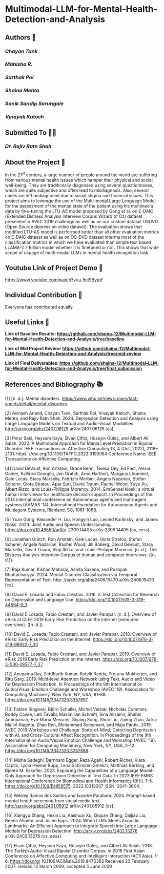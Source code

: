 # Multimodal-LLM-for-Mental-Health-Detection-and-Analysis

## Authors 👥

### *Chayan Tank*
### *Mahisha R.*
### *Sarthak Pol*
### *Shaina Mehta*
### *Sonik Sandip Sarungale*
### *Vinayak Katoch*

## Submitted To 🧑‍🏫

### *Dr. Rajiv Ratn Shah*

## About the Project 📝

In the $21^{st}$ century, a large number of people around the world are suffering from various mental health issues which hamper their physical and social well-being. They are traditionally diagnosed using several questionnaires, which are quite subjective and often lead to misdiagnosis. Also, several cases are left undiagnosed due to social stigma and financial issues. This project aims to leverage the use of the Multi-modal Large Language Model for the assessment of the mental state of the patient using his multimedia data by fine-tuning the LTU-AS model proposed by Gong et al. on E-DAIC (Extended Distress Analysis Interview Corpus Wizard of Oz) dataset presented in AVEC 2019 challenge as well as on our custom dataset OSDVD (Open Source depression video dataset). The evaluation shows that modified LTU-AS model is performed better than all other evaluation metrics on E-DAIC dataset as well as on OS-DVD dataset interms most of the classification matrics in which we have evaluated than simple text based LLAMA-2 7 Billion model whether it is finetuned or not. This shows that wide scope of usuage of multi-modal LLMs in mental health recognition task.

## Youtube Link of Project Demo 🎥

https://www.youtube.com/watch?v=u-5ni9BytpY

## Individual Contribution 📌

Everyone has contributed equally.

## Useful Links 🔗

**Link of Baseline Results: https://github.com/shaina-12/Multimodal-LLM-for-Mental-Health-Detection-and-Analysis/tree/baseline**

**Link of Mid Project Review: https://github.com/shaina-12/Multimodal-LLM-for-Mental-Health-Detection-and-Analysis/tree/mid-review**

**Link of Final Deliverables: https://github.com/shaina-12/Multimodal-LLM-for-Mental-Health-Detection-and-Analysis/tree/final_submission**

## References and Bibliography 📚 

[1] [n. d.]. Mental disorders. https://www.who.int/news-room/fact-sheets/detail/mental-disorders

[2] Avinash Anand, Chayan Tank, Sarthak Pol, Vinayak Katoch, Shaina Mehta, and Rajiv Ratn Shah. 2024. Depression Detection and Analysis using Large Language Models on Textual and Audio-Visual Modalities. http://arxiv.org/abs/2407.06125 arXiv:2407.06125 [cs].

[3] Pınar Baki, Heysem Kaya, Elvan Çiftçi, Hüseyin Güleç, and Albert Ali Salah. 2022. A Multimodal Approach for Mania Level Prediction in Bipolar Disorder. IEEE Transactions on Affective Computing 13, 4 (Oct. 2022), 2119–2131. https: //doi.org/10.1109/TAFFC.2022.3193054 Conference Name: IEEE Transactions on Affective Computing.

[4] David DeVault, Ron Artstein, Grace Benn, Teresa Dey, Ed Fast, Alesia Gainer, Kallirroi Georgila, Jon Gratch, Arno Hartholt, Margaux Lhommet, Gale Lucas, Stacy Marsella, Fabrizio Morbini, Angela Nazarian, Stefan Scherer, Giota Stratou, Apar Suri, David Traum, Rachel Wood, Yuyu Xu, Albert Rizzo, and Louis-Philippe Morency. 2014. SimSensei kiosk: a virtual human interviewer for healthcare decision support. In Proceedings of the 2014 international conference on Autonomous agents and multi-agent systems (AAMAS ’14). International Foundation for Autonomous Agents and Multiagent Systems, Richland, SC, 1061–1068.

[5] Yuan Gong, Alexander H. Liu, Hongyin Luo, Leonid Karlinsky, and James Glass. 2023. Joint Audio and Speech Understanding. https://doi.org/10.48550/arXiv. 2309.14405 arXiv:2309.14405 [cs, eess].

[6] Jonathan Gratch, Ron Artstein, Gale Lucas, Giota Stratou, Stefan Scherer, Angela Nazarian, Rachel Wood, Jill Boberg, David DeVault, Stacy Marsella, David Traum, Skip Rizzo, and Louis-Philippe Morency. [n. d.]. The Distress Analysis Interview Corpus of human and computer interviews. ([n. d.]).

[7] Raja Kumar, Kishan Maharaj, Ashita Saxena, and Pushpak Bhattacharyya. 2024. Mental Disorder Classification via Temporal Representation of Text. http: //arxiv.org/abs/2406.15470 arXiv:2406.15470 [cs].

[8] David E. Losada and Fabio Crestani. 2016. A Test Collection for Research on Depression and Language Use. https://doi.org/10.1007/978-3-319-44564-9_3

[9] David E Losada, Fabio Crestani, and Javier Parapar. [n. d.]. Overview of eRisk at CLEF 2019 Early Risk Prediction on the Internet (extended overview). ([n. d.]).

[10] David E. Losada, Fabio Crestani, and Javier Parapar. 2018. Overview of eRisk: Early Risk Prediction on the Internet. https://doi.org/10.1007/978-3-319-98932-7_30

[11] David E. Losada, Fabio Crestani, and Javier Parapar. 2019. Overview of eRisk 2019 Early Risk Prediction on the Internet. https://doi.org/10.1007/978-3-030-28577-7_27

[12] Anupama Ray, Siddharth Kumar, Rutvik Reddy, Prerana Mukherjee, and Ritu Garg. 2019. Multi-level Attention Network using Text, Audio and Video for Depression Prediction. In Proceedings of the 9th International on Audio/Visual Emotion Challenge and Workshop (AVEC ’19). Association for Computing Machinery, New York, NY, USA, 81–88. https://doi.org/10.1145/3347320.3357697

[13] Fabien Ringeval, Björn Schuller, Michel Valstar, Nicholas Cummins, Roddy Cowie, Leili Tavabi, Maximilian Schmitt, Sina Alisamir, Shahin Amiriparian, Eva-Maria Messner, Siyang Song, Shuo Liu, Ziping Zhao, Adria Mallol-Ragolta, Zhao Ren, Mohammad Soleymani, and Maja Pantic. 2019. AVEC 2019 Workshop and Challenge: State-of-Mind, Detecting Depression with AI, and Cross-Cultural Affect Recognition. In Proceedings of the 9th International on Audio/Visual Emotion Challenge and Workshop (AVEC ’19). Association for Computing Machinery, New York, NY, USA, 3–12. https://doi.org/10.1145/3347320.3357688

[14] Misha Sadeghi, Bernhard Egger, Reza Agahi, Robert Richer, Klara Capito, Lydia Helene Rupp, Lena Schindler-Gmelch, Matthias Berking, and Bjoern M. Eskofier. 2023. Exploring the Capabilities of a Language Model-Only Approach for Depression Detection in Text Data. In 2023 IEEE EMBS International Conference on Biomedical and Health Informatics (BHI). 1–5. https://doi.org/10.1109/BHI58575. 2023.10313367 ISSN: 2641-3604.

[15] Wesley Ramos dos Santos and Ivandre Paraboni. 2024. Prompt-based mental health screening from social media text. http://arxiv.org/abs/2401.05912 arXiv:2401.05912 [cs].

[16] Xiangyu Zhang, Hexin Liu, Kaishuai Xu, Qiquan Zhang, Daijiao Liu, Beena Ahmed, and Julien Epps. 2024. When LLMs Meets Acoustic Landmarks: An Efficient Approach to Integrate Speech into Large Language Models for Depression Detection. http://arxiv.org/abs/2402.13276 arXiv:2402.13276 [cs, eess].

[17] Elvan Çiftçi, Heysem Kaya, Hüseyin Güleç, and Albert Ali Salah. 2018. The Turkish Audio-Visual Bipolar Disorder Corpus. In 2018 First Asian Conference on Affective Computing and Intelligent Interaction (ACII Asia). 1–6. https://doi.org/ 10.1109/ACIIAsia.2018.8470362 Received 20 February 2007; revised 12 March 2009; accepted 5 June 2009
